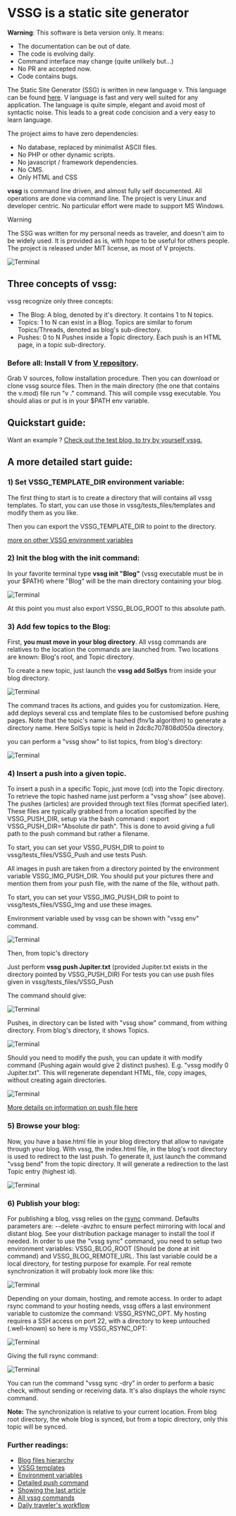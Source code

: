 # VSSG is a static site generator


**Warning**: This software is beta version only. It means:

- The documentation can be out of date.
- The code is evolving daily.
- Command interface may change (quite unlikely but...)
- No PR are accepted now.
- Code contains bugs.


The Static Site Generator (SSG) is written in new language v. This language can be found [here](https://vlang.io/). V language
is fast and very well suited for any application. The language is quite simple, elegant and avoid most of syntactic noise.
This leads to a great code concision and a very easy to learn language.

The project aims to have zero dependencies:
- No database, replaced by minimalist ASCII files.
- No PHP or other dynamic scripts.
- No javascript / framework dependencies.
- No CMS.
- Only HTML and CSS


**vssg** is command line driven, and almost fully self documented. All operations are done via command
line. The project is very Linux and developer centric. No particular effort were made to support MS Windows.

> [!WARNING]
> The SSG was written for my personal needs as traveler, and doesn't aim to be widely used. It is provided as is, with hope to
> be useful for others people. The project is released under MIT license, as most of V projects.

![Terminal](Doc/pictures/term.png "The SSG is command line driven")

## Three concepts of vssg:
vssg recognize only three concepts:

- The Blog: A blog, denoted by it's directory. It contains 1 to N topics.
- Topics: 1 to N can exist in a Blog. Topics are similar to forum Topics/Threads, denoted as blog's sub-directory.
- Pushes: 0 to N Pushes inside a Topic directory. Each push is an HTML page, in a topic sub-directory.

### Before all: Install V from [V repository](https://github.com/vlang/v).

Grab V sources, follow installation procedure. Then you can download or clone vssg source files. Then in the main
directory (the one that contains the v.mod) file run "v ." command. This will compile vssg executable.
You should alias or put is in your $PATH env variable.

## Quickstart guide:

Want an example ? [Check out the test blog, to try by yourself vssg.](./Doc/Playground.md)

## A more detailed start guide:

### 1) Set VSSG_TEMPLATE_DIR environment variable:

The first thing to start is to create a directory that will contains all  vssg templates.
To start, you can use those in vssg/tests_files/templates and modify them as you like.

Then you can export the VSSG_TEMPLATE_DIR to point to the directory.

[more on other VSSG environment variables](Doc/EnvVars.md)

### 2) Init the blog with the init command:

In your favorite terminal type **vssg init "Blog"**  (vssg executable must be in your $PATH) where "Blog"
will be the main directory containing your blog.

 ![Terminal](Doc/pictures/init.png "The init command results:")

At this point you must also export VSSG_BLOG_ROOT to this absolute path.

### 3) Add few topics to the Blog:
First, **you must move in your blog directory**. All vssg commands are relatives to the
location the commands are launched from. Two locations are known: Blog's root, and Topic directory.

To create a new topic, just launch the **vssg add SolSys**  from inside  your blog directory.

![Terminal](Doc/pictures/add.png "The add command results:")

The command traces its actions, and guides you for customization. Here, add deploys several css and
template files to be customised before pushing pages. Note that the topic's name is hashed (fnv1a algorithm) to generate
a directory name. Here SolSys topic is held in 2dc8c707808d050a directory.

you can perform a "vssg show" to list topics, from blog's directory:

![Terminal](Doc/pictures/show.png "The show command from blog's directory.")

### 4) Insert a push into a given topic.

To insert a push in a specific Topic, just move (cd) into the Topic directory. To retrieve the topic hashed name
just perform a "vssg show" (see above). The pushes (articles) are provided through text files (format specified later).
These files are typically grabbed from a location specified by the VSSG_PUSH_DIR, setup via the bash command :
export VSSG_PUSH_DIR="Absolute dir path". This is done to avoid giving a full path to the push command but rather a
filename.

To start, you can set your VSSG_PUSH_DIR to point to vssg/tests_files/VSSG_Push and use tests Push.

All images in push are taken from a directory pointed by the environment variable VSSG_IMG_PUSH_DIR. You should put
your pictures there and mention them from your push file, with the name of the file, without path.

To start, you can set your VSSG_IMG_PUSH_DIR to point to vssg/tests_files/VSSG_Img and use these images.

Environment variable used by vssg can be shown with "vssg env" command.

![Terminal](Doc/pictures/env.png "The env command from blog's directory.")

Then, from topic's directory

Just perform **vssg push Jupiter.txt** (provided Jupiter.txt exists in the directory pointed by VSSG_PUSH_DIR)
For tests you can use push files given in vssg/tests_files/VSSG_Push

The command should give:

![Terminal](Doc/pictures/push.png "The push command from SolSys directory.")

Pushes, in directory can be listed with "vssg show" command, from withing directory. From blog's directory, it shows
Topics.

![Terminal](Doc/pictures/show_push.png "The show command from SolSys directory.")

Should you need to modify the push, you can update it with modify command (Pushing again would give 2 distinct pushes).
E.g. "vssg modify 0 Jupiter.txt". This will regenerate dependant HTML, file, copy images, without creating again
directories.

![Terminal](Doc/pictures/modify.png "The modify command from SolSys directory.")

[More details on information on push file here](Doc/Pushing.md)

### 5) Browse your blog:

Now, you have a base.html file in your blog directory that allow to navigate through your blog. With vssg, the index.html
file, in the blog's root directory is used to redirect to the last push. To generate it, just launch the command
"vssg bend" from the topic directory. It will generate a redirection to the last Topic entry (highest id).

![Terminal](Doc/pictures/bend.png "The bend command from SolSys directory.")

### 6) Publish your blog:

For publishing a blog, vssg relies on the [rsync](https://manpages.debian.org/bookworm/rsync/rsync.1.en.html) command.
Defaults parameters are: --delete -avzhrc to ensure perfect mirroring with local and distant blog.
See your distribution package manager to install the tool if needed. In order to use the "vssg sync" command, you need to
setup two environment variables: VSSG_BLOG_ROOT (Should be done at init command) and VSSG_BLOG_REMOTE_URL. This last
variable could be a local directory, for testing purpose for example. For real remote synchronization it will probably
look more like this:

![Terminal](Doc/pictures/remote_url.png "VSSG_BLOG_REMOTE_URL env example")

Depending on your domain, hosting, and remote access. In order to adapt rsync command to your hosting needs, vssg offers
a last environment variable to customize the command: VSSG_RSYNC_OPT. My hosting requires a SSH access on port 22, with a directory to
keep untouched (.well-known) so here is my VSSG_RSYNC_OPT:

![Terminal](Doc/pictures/rsync_opt.png "VSSG_RSYNC_OPT env example")

Giving the full rsync command:

![Terminal](Doc/pictures/full_rsync.png " full command env example")

You can run the command "vssg sync -dry" in order to perform a basic check, without sending or receiving data. It's also
displays the whole rsync command.

**Note:** The synchronization is relative to your current location. From blog root directory, the whole blog is synced,
but from a topic directory, only this topic will be synced.

### Further readings:

- [Blog files hierarchy](./Doc/Hierarchy.md)
- [VSSG templates](./Doc/Templates.md)
- [Environment variables](./Doc/EnvVars.md)
- [Detailed push command](./Doc/Pushing.md)
- [Showing the last article](./Doc/Bending.md)
- [All vssg commands](./Doc/AllCommands.md)
- [Daily traveler's workflow](./Doc/Workflow.md)
